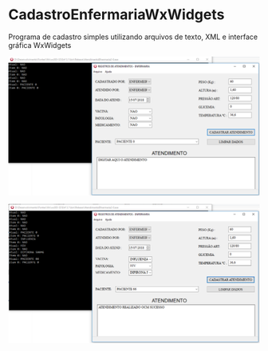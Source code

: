 # CadastroEnfermariaWxWidgets
Programa de cadastro simples utilizando arquivos de texto, XML e interface gráfica WxWidgets

![alt tag](ss1.png)

![alt tag](ss2.png)
